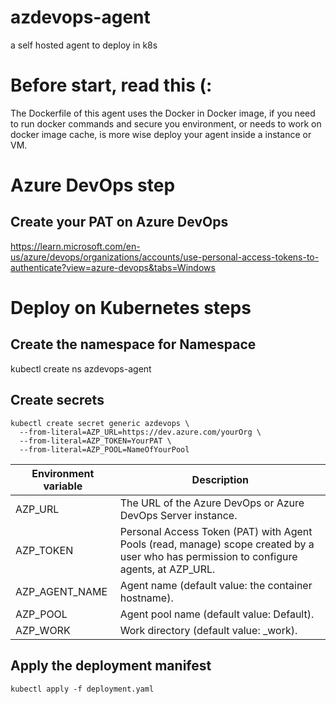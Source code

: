 # azdevops-agent
a self hosted agent to deploy in k8s

# Before start, read this (:
The Dockerfile of this agent uses the Docker in Docker image, if you need to run docker commands and secure you environment, or needs to work on docker image cache, is more wise deploy your agent inside a instance or VM.

# Azure DevOps step
## Create your PAT on Azure DevOps
https://learn.microsoft.com/en-us/azure/devops/organizations/accounts/use-personal-access-tokens-to-authenticate?view=azure-devops&tabs=Windows

# Deploy on Kubernetes steps

## Create the namespace for Namespace
kubectl create ns azdevops-agent

## Create secrets
```
kubectl create secret generic azdevops \
  --from-literal=AZP_URL=https://dev.azure.com/yourOrg \
  --from-literal=AZP_TOKEN=YourPAT \
  --from-literal=AZP_POOL=NameOfYourPool
```

| Environment variable | Description |
|    -  |   -   |
| AZP_URL | The URL of the Azure DevOps or Azure DevOps Server instance. |
| AZP_TOKEN | Personal Access Token (PAT) with Agent Pools (read, manage) scope created by a user who has permission to configure agents, at AZP_URL. |
| AZP_AGENT_NAME |	Agent name (default value: the container hostname). |
| AZP_POOL | Agent pool name (default value: Default). |
| AZP_WORK | Work directory (default value: _work). |

## Apply the deployment manifest

```
kubectl apply -f deployment.yaml
```

